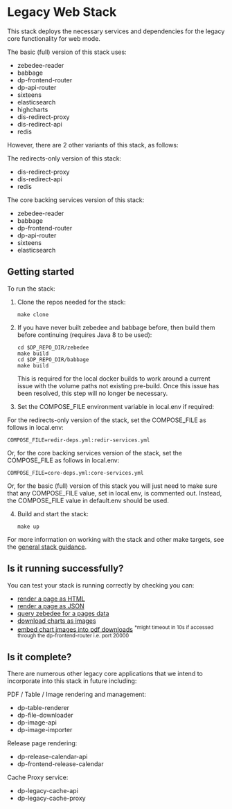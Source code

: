 # Legacy Web Stack

This stack deploys the necessary services and dependencies for the legacy core functionality for web mode.

The basic (full) version of this stack uses:

- zebedee-reader
- babbage
- dp-frontend-router
- dp-api-router
- sixteens
- elasticsearch
- highcharts
- dis-redirect-proxy
- dis-redirect-api
- redis

However, there are 2 other variants of this stack, as follows:

The redirects-only version of this stack:

- dis-redirect-proxy 
- dis-redirect-api 
- redis

The core backing services version of this stack:

- zebedee-reader
- babbage
- dp-frontend-router
- dp-api-router
- sixteens
- elasticsearch

## Getting started

To run the stack:

1. Clone the repos needed for the stack:

   ```shell
   make clone
   ```

2. If you have never built zebedee and babbage before, then build them before continuing (requires Java 8 to be used):

   ```shell
   cd $DP_REPO_DIR/zebedee
   make build
   cd $DP_REPO_DIR/babbage
   make build
   ```

   This is required for the local docker builds to work around a current issue with the volume paths not existing pre-build. Once this issue has been resolved, this step will no longer be necessary.

3. Set the COMPOSE_FILE environment variable in local.env if required:

For the redirects-only version of the stack, set the COMPOSE_FILE as follows in local.env:

   ```shell
   COMPOSE_FILE=redir-deps.yml:redir-services.yml
   ```

Or, for the core backing services version of the stack, set the COMPOSE_FILE as follows in local.env:

   ```shell
  COMPOSE_FILE=core-deps.yml:core-services.yml
   ```

Or, for the basic (full) version of this stack you will just need to make sure that any COMPOSE_FILE value, set in local.env, is commented out. 
Instead, the COMPOSE_FILE value in default.env should be used.

4. Build and start the stack:

   ```shell
   make up
   ```

For more information on working with the stack and other make targets, see the [general stack guidance](../README.md#general-guidance-for-each-stack).

## Is it running successfully?

You can test your stack is running correctly by checking you can:

- [render a page as HTML](http://localhost:20000/economy)
- [render a page as JSON](http://localhost:20000/economy/data)
- [query zebedee for a pages data](http://localhost:23200/v1/data?uri=/economy)
- [download charts as images](http://localhost:8080/chartimage?uri=/economy/environmentalaccounts/bulletins/ukenvironmentalaccounts/2015-07-09/38d8c337)
- [embed chart images into pdf downloads](http://localhost:8080/economy/environmentalaccounts/bulletins/ukenvironmentalaccounts/2015-07-09/pdf-new) <sup>*might timeout in 10s if accessed through the dp-frontend-router i.e. port 20000</sup>

## Is it complete?

There are numerous other legacy core applications that we intend to incorporate into this stack in future including:

PDF / Table / Image rendering and management:

- dp-table-renderer
- dp-file-downloader
- dp-image-api
- dp-image-importer

Release page rendering:

- dp-release-calendar-api
- dp-frontend-release-calendar

Cache Proxy service:

- dp-legacy-cache-api
- dp-legacy-cache-proxy
